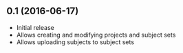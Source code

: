 ## 0.1 (2016-06-17)

- Initial release
- Allows creating and modifying projects and subject sets
- Allows uploading subjects to subject sets
